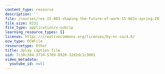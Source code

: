 ```yaml
---
content_type: resource
description: ''
file: /courses/res-15-003-shaping-the-future-of-work-15-662x-spring-2016/7c38c38437345769892032d2dc1c3001_uc8kW2iDA3A.vtt
file_size: 8231
file_type: application/x-subrip
learning_resource_types: []
license: https://creativecommons.org/licenses/by-nc-sa/4.0/
ocw_type: OCWFile
resourcetype: Other
title: 3play caption file
uid: 7c38c384-3734-5769-8920-32d2dc1c3001
video_metadata:
  youtube_id: null
---
```

